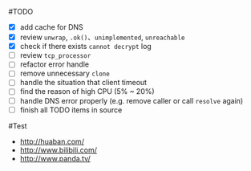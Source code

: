 #TODO

- [x] add cache for DNS
- [x] review `unwrap`, `.ok()`、`unimplemented`, `unreachable` 
- [x] check if there exists `cannot decrypt` log
- [ ] review `tcp_processor`
- [ ] refactor error handle
- [ ] remove unnecessary `clone`
- [ ] handle the situation that client timeout
- [ ] find the reason of high CPU (5% ~ 20%)
- [ ] handle DNS error properly (e.g. remove caller or call `resolve` again)
- [ ] finish all TODO items in source

#Test
* http://huaban.com/
* http://www.bilibili.com/
* http://www.panda.tv/
